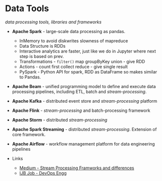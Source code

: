 # Data Tools

_data processing tools, libraries and frameworks_

- **Apache Spark** - large-scale data processing as pandas.
  - InMemory to avoid diskwrites slowness  of mapreduce
  - Data Structure is RDDs
  - Interactive analytics are faster, just like we do in Jupyter where next step is based on prev.
  - Transformations - `filter()` map groupByKey union - give RDD
  - Actions - count first collect reduce - give single result
  - PySpark - Python API for spark, RDD as DataFrame so makes similar to Pandas.

- **Apache Beam** - unified programming model to define and execute data processing pipelines, including ETL, batch and _stream-processing_.

- **Apache Kafka** - distributed event store and _stream-processing_ platform

- **Apache Flink** - _stream-processing_ and batch-processing framework

- **Apache Storm** - distributed _stream-processing_

- **Apache Spark Streaming** - distributed _stream-processing_. Extension of core framework.

- **Apache Airflow** - workflow management platform for data engineering pipelines

- Links
  - [Medium - Stream Processing Framworks and differences](https://medium.com/@chandanbaranwal/spark-streaming-vs-flink-vs-storm-vs-kafka-streams-vs-samza-choose-your-stream-processing-91ea3f04675b)
  - [IJB Job - DevOps Engg](https://my.barcapint.com/IJB_S/#/jobDetail/90364211)












